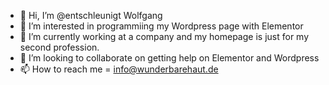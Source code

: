 - 👋 Hi, I’m @entschleunigt Wolfgang  
- 👀 I’m interested in programmiing my Wordpress page with Elementor
- 🌱 I’m currently working at a company and my homepage is just for my second profession.
- 💞️ I’m looking to collaborate on getting help on Elementor and Wordpress
- 📫 How to reach me = info@wunderbarehaut.de

<!---
entschleunigt/entschleunigt is a ✨ special ✨ repository because its `README.md` (this file) appears on your GitHub profile.
You can click the Preview link to take a look at your changes.
--->
